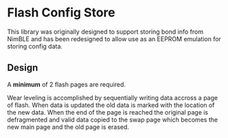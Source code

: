 # Flash Config Store

This library was originally designed to support storing bond info from NimBLE and has been redesigned to allow use as an EEPROM emulation for storing config data.

## Design

A **minimum** of 2 flash pages are required. 

Wear leveling is accomplished by sequentially writing data accross a page of flash. When data is updated the old data is marked with the location of the new data. When the end of the page is reached the original page is defragmented and valid data copied to the swap page which becomes the new main page and the old page is erased.